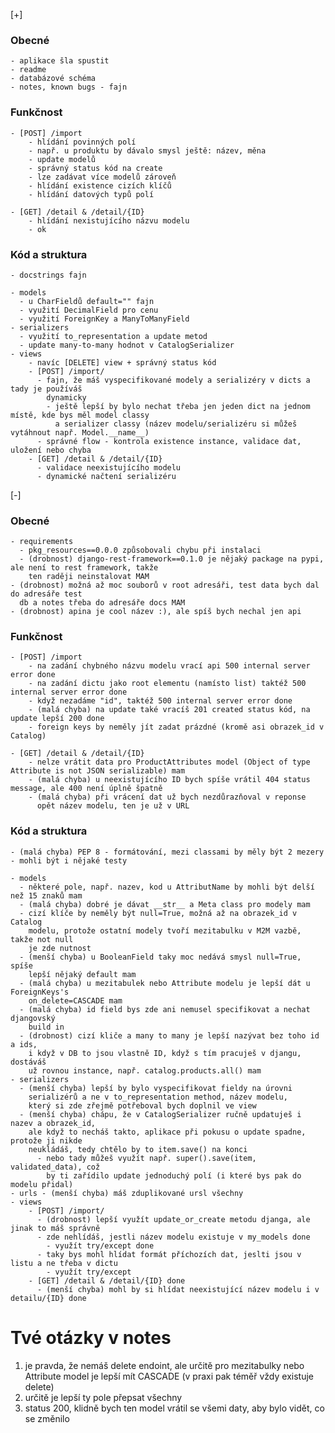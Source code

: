 [+]
 
### Obecné
    - aplikace šla spustit
    - readme
    - databázové schéma
    - notes, known bugs - fajn

### Funkčnost

    - [POST] /import
        - hlídání povinných polí
        - např. u produktu by dávalo smysl ještě: název, měna
        - update modelů
        - správný status kód na create
        - lze zadávat více modelů zároveň
        - hlídání existence cizích klíčů
        - hlídání datových typů polí

    - [GET] /detail & /detail/{ID}
        - hlídání nexistujícího názvu modelu
        - ok

### Kód a struktura
    - docstrings fajn

    - models
      - u CharFieldů default="" fajn
      - využití DecimalField pro cenu
      - využití ForeignKey a ManyToManyField
    - serializers
      - využití to_representation a update metod
      - update many-to-many hodnot v CatalogSerializer
    - views 
        - navíc [DELETE] view + správný status kód
        - [POST] /import/ 
          - fajn, že máš vyspecifikované modely a serializéry v dicts a tady je používáš
            dynamicky
            - ještě lepší by bylo nechat třeba jen jeden dict na jednom místě, kde bys měl model classy
              a serializer classy (název modelu/serializéru si můžeš vytáhnout např. Model.__name__)
          - správné flow - kontrola existence instance, validace dat, uložení nebo chyba
        - [GET] /detail & /detail/{ID}
          - validace neexistujícího modelu
          - dynamické načtení serializéru


[-]

### Obecné  
    - requirements
      - pkg_resources==0.0.0 způsobovali chybu při instalaci
      - (drobnost) django-rest-framework==0.1.0 je nějaký package na pypi, ale není to rest framework, takže
        ten raději neinstalovat MAM
    - (drobnost) možná až moc souborů v root adresáři, test data bych dal do adresáře test
      db a notes třeba do adresáře docs MAM
    - (drobnost) apina je cool název :), ale spíš bych nechal jen api 

### Funkčnost

    - [POST] /import
        - na zadání chybného názvu modelu vrací api 500 internal server error done
        - na zadání dictu jako root elementu (namísto list) taktéž 500 internal server error done
        - když nezadáme "id", taktéž 500 internal server error done
        - (malá chyba) na update také vracíš 201 created status kód, na update lepší 200 done
        - foreign keys by neměly jít zadat prázdné (kromě asi obrazek_id v Catalog)

    - [GET] /detail & /detail/{ID}
        - nelze vrátit data pro ProductAttributes model (Object of type Attribute is not JSON serializable) mam
        - (malá chyba) u neexistujícího ID bych spíše vrátil 404 status message, ale 400 není úplně špatně
        - (malá chyba) při vrácení dat už bych nezdůrazňoval v reponse
          opět název modelu, ten je už v URL

### Kód a struktura
    - (malá chyba) PEP 8 - formátování, mezi classami by měly být 2 mezery
    - mohli být i nějaké testy

    - models
      - některé pole, např. nazev, kod u AttributName by mohli být delší než 15 znaků mam
      - (malá chyba) dobré je dávat __str__ a Meta class pro modely mam
      - cizí klíče by neměly být null=True, možná až na obrazek_id v Catalog
        modelu, protože ostatní modely tvoří mezitabulku v M2M vazbě, takže not null
        je zde nutnost
      - (menší chyba) u BooleanField taky moc nedává smysl null=True, spíše
        lepší nějaký default mam
      - (malá chyba) u mezitabulek nebo Attribute modelu je lepší dát u ForeignKeys's
        on_delete=CASCADE mam
      - (malá chyba) id field bys zde ani nemusel specifikovat a nechat djangovský
        build in
      - (drobnost) cizí kliče a many to many je lepší nazývat bez toho id a ids,
        i když v DB to jsou vlastně ID, když s tím pracuješ v djangu, dostáváš
        už rovnou instance, např. catalog.products.all() mam
    - serializers
      - (menší chyba) lepší by bylo vyspecifikovat fieldy na úrovni
        serializérů a ne v to_representation method, název modelu,
        který si zde zřejmě potřeboval bych doplnil ve view
      - (menší chyba) chápu, že v CatalogSerializer ručně updatuješ i nazev a obrazek_id,
        ale když to necháš takto, aplikace při pokusu o update spadne, protože ji nikde
        neukládáš, tedy chtělo by to item.save() na konci 
          - nebo tady můžeš využít např. super().save(item, validated_data), což
            by ti zařídilo update jednoduchý polí (i které bys pak do modelu přidal) 
    - urls - (menší chyba) máš zduplikované ursl všechny
    - views 
        - [POST] /import/
          - (drobnost) lepší využít update_or_create metodu djanga, ale jinak to máš správně
          - zde nehlídáš, jestli název modelu existuje v my_models done
            - využít try/except done
          - taky bys mohl hlídat formát příchozích dat, jeslti jsou v listu a ne třeba v dictu
            - využít try/except
        - [GET] /detail & /detail/{ID} done
          - (menší chyba) mohl by si hlídat neexistující název modelu i v detailu/{ID} done

# Tvé otázky v notes
1) je pravda, že nemáš delete endoint, ale určitě pro mezitabulky nebo Attribute model je lepší
   mít CASCADE (v praxi pak téměř vždy existuje delete)
2) určitě je lepší ty pole přepsat všechny
3) status 200, klidně bych ten model vrátil se všemi daty, aby bylo vidět, co se změnilo